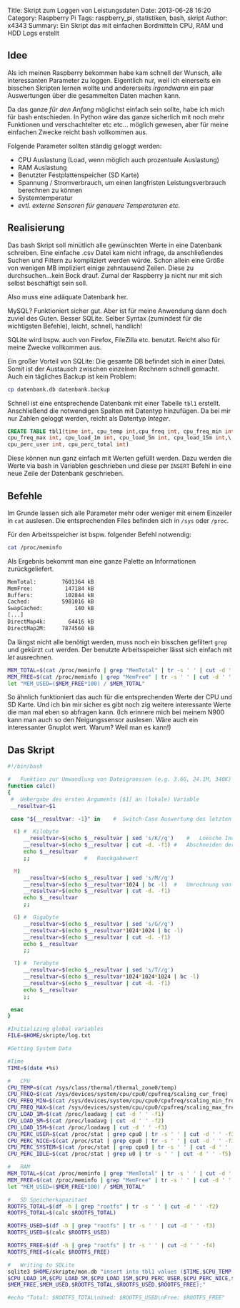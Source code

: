 Title: Skript zum Loggen von Leistungsdaten
Date: 2013-06-28 16:20
Category: Raspberry Pi
Tags: raspberry_pi, statistiken, bash, skript
Author: x4343
Summary: Ein Skript das mit einfachen Bordmitteln CPU, RAM und HDD Logs erstellt

## Idee

Als ich meinen Raspberry bekommen habe kam schnell der Wunsch, alle interessanten Parameter zu loggen.
Eigentlich nur, weil ich einerseits ein bisschen Skripten lernen wollte und andererseits *irgendwann* ein paar Auswertungen über die gesammelten Daten machen kann.

Da das ganze *für den Anfang* möglichst einfach sein sollte, habe ich mich für bash entschieden. In Python wäre das ganze sicherlich mit noch mehr Funktionen und verschachtelter etc etc... möglich gewesen,
aber für meine einfachen Zwecke reicht bash vollkommen aus.

Folgende Parameter sollten ständig geloggt werden:

- CPU Auslastung (Load, wenn möglich auch prozentuale Auslastung)
- RAM Auslastung
- Benutzter Festplattenspeicher (SD Karte)
- Spannung / Stromverbrauch, um einen langfristen Leistungsverbrauch berechnen zu können
- Systemtemperatur
- *evtl. externe Sensoren für genauere Temperaturen etc.*

## Realisierung

Das bash Skript soll minütlich alle gewünschten Werte in eine Datenbank schreiben.
Eine einfache .csv Datei kam nicht infrage, da anschließendes Suchen und Filtern zu kompliziert werden würde. Schon allein eine Größe von wenigen MB impliziert einige zehntausend Zeilen.
Diese zu durchsuchen...kein Bock drauf.
Zumal der Raspberry ja nicht nur mit sich selbst beschäftigt sein soll.

Also muss eine adäquate Datenbank her. 

MySQL? Funktioniert sicher gut. Aber ist für meine Anwendung dann doch zuviel des Guten.
Besser SQLite. Selber Syntax (zumindest für die wichtigsten Befehle), leicht, schnell, handlich!

SQLite wird bspw. auch von Firefox, FileZilla etc. benutzt. Reicht also für meine Zwecke vollkommen aus.

Ein großer Vorteil von SQLite: Die gesamte DB befindet sich in einer Datei. Somit ist der Austausch zwischen einzelnen Rechnern schnell gemacht. Auch ein tägliches Backup ist kein Problem: 

``` bash
cp datenbank.db datenbank.backup
```
Schnell ist eine entsprechende Datenbank mit einer Tabelle `tbl1` erstellt.
Anschließend die notwendigen Spalten mit Datentyp hinzufügen. Da bei mir nur Zahlen geloggt werden, reicht als Datentyp *Integer*.

``` sql
CREATE TABLE tbl1(time int, cpu_temp int,cpu_freq int, cpu_freq_min int,\
cpu_freq_max int, cpu_load_1m int, cpu_load_5m int, cpu_load_15m int,\
cpu_perc_user int, cpu_perc_total int)
```

Diese können nun ganz einfach mit Werten gefüllt werden. Dazu werden die Werte via bash in Variablen geschrieben und diese per `INSERT` Befehl in eine neue Zeile der Datenbank geschrieben.

## Befehle

Im Grunde lassen sich alle Parameter mehr oder weniger mit einem Einzeiler in `cat` auslesen.
Die entsprechenden Files befinden sich in `/sys` oder `/proc`.

Für den Arbeitsspeicher ist bspw. folgender Befehl notwendig:

``` bash
cat /proc/meminfo
```

Als Ergebnis bekommt man eine ganze Palette an Informationen zurückgeliefert.

``` bash
MemTotal:        7601364 kB
MemFree:          147184 kB
Buffers:          102844 kB
Cached:          5981016 kB
SwapCached:          140 kB
[...]
DirectMap4k:       64416 kB
DirectMap2M:     7874560 kB
```

Da längst nicht alle benötigt werden, muss noch ein bisschen gefiltert `grep` und gekürzt `cut` werden. Der benutzte Arbeitsspeicher lässt sich einfach mit *let* ausrechnen.

``` bash
MEM_TOTAL=$(cat /proc/meminfo | grep "MemTotal" | tr -s ' ' | cut -d ' ' -f2)
MEM_FREE=$(cat /proc/meminfo | grep "MemFree" | tr -s ' ' | cut -d ' ' -f2)
let "MEM_USED=($MEM_FREE*100) / $MEM_TOTAL" 
```

So ähnlich funktioniert das auch für die entsprechenden Werte der CPU und SD Karte. Und ich bin mir sicher es gibt noch zig weitere interessante Werte die man mal eben so abfragen kann.
(Ich erinnere mich bei meinem N900 kann man auch so den Neigungssensor auslesen. Wäre auch ein interessanter Gnuplot wert. Warum? Weil man es kann!)

## Das Skript

``` bash
#!/bin/bash

#	Funktion zur Umwandlung von Dateigroessen (e.g. 3.6G, 24.1M, 340K) in Kilobyte ohne Angabe der Einheit (-> 3774873, 24678, 340)
function calc()
{
 #	Uebergabe des ersten Arguments [$1] an (lokale) Variable
 __resultvar=$1

 case "${__resultvar: -1}" in	 #	Switch-Case Auswertung des letzten Zeichens (e.g. 3.6G -> G) (Groesseneinheit)

  K) #	Kilobyte
     __resultvar=$(echo $__resultvar | sed 's/K//g')	#	Loesche Indikator (K)
     __resultvar=$(echo $__resultvar | cut -d. -f1)	#	Abschneiden der Nachkommastellen
     echo $__resultvar
     ;;					#	Rueckgabewert

  M)
     __resultvar=$(echo $__resultvar | sed 's/M//g')
     __resultvar=$(echo $__resultvar*1024 | bc -l)	#	Umrechnung von Megabyte in Kilobyte
     __resultvar=$(echo $__resultvar | cut -d. -f1)
     echo $__resultvar
     ;;

  G) #	Gigabyte
     __resultvar=$(echo $__resultvar | sed 's/G//g')
     __resultvar=$(echo $__resultvar*1024*1024 | bc -l)
     __resultvar=$(echo $__resultvar | cut -d. -f1)
     echo $__resultvar
     ;;

  T) #	Terabyte
     __resultvar=$(echo $__resultvar | sed 's/T//g')
     __resultvar=$(echo $__resultvar*1024*1024*1024 | bc -l)
     __resultvar=$(echo $__resultvar | cut -d. -f1)
     echo $__resultvar
     ;;

 esac
}

#Initializing global variables
FILE=$HOME/skripte/log.txt

#Getting System Data

#Time
TIME=$(date +%s)

#	CPU
CPU_TEMP=$(cat /sys/class/thermal/thermal_zone0/temp)
CPU_FREQ=$(cat /sys/devices/system/cpu/cpu0/cpufreq/scaling_cur_freq)
CPU_FREQ_MIN=$(cat /sys/devices/system/cpu/cpu0/cpufreq/scaling_min_freq)
CPU_FREQ_MAX=$(cat /sys/devices/system/cpu/cpu0/cpufreq/scaling_max_freq)
CPU_LOAD_1M=$(cat /proc/loadavg | cut -d ' ' -f1)
CPU_LOAD_5M=$(cat /proc/loadavg | cut -d ' ' -f2)
CPU_LOAD_15M=$(cat /proc/loadavg | cut -d ' ' -f3)
CPU_PERC_USER=$(cat /proc/stat | grep cpu0 | tr -s ' ' | cut -d ' ' -f2)
CPU_PERC_NICE=$(cat /proc/stat | grep cpu0 | tr -s ' ' | cut -d ' ' -f3)
CPU_PERC_SYSTEM=$(cat /proc/stat | grep cpu0 | tr -s ' ' | cut -d ' ' -f4)
CPU_PERC_IDLE=$(cat /proc/stat | grep u0 | tr -s ' ' | cut -d ' ' -f5)

#	RAM
MEM_TOTAL=$(cat /proc/meminfo | grep "MemTotal" | tr -s ' ' | cut -d ' ' -f2)
MEM_FREE=$(cat /proc/meminfo | grep "MemFree" | tr -s ' ' | cut -d ' ' -f2)
let "MEM_USED=($MEM_FREE*100) / $MEM_TOTAL" 

#	SD Speicherkapazitaet
ROOTFS_TOTAL=$(df -h | grep "rootfs" | tr -s ' ' | cut -d ' ' -f2)
ROOTFS_TOTAL=$(calc $ROOTFS_TOTAL)

ROOTFS_USED=$(df -h | grep "rootfs" | tr -s ' ' | cut -d ' ' -f3)
ROOTFS_USED=$(calc $ROOTFS_USED)

ROOTFS_FREE=$(df -h | grep "rootfs" | tr -s ' ' | cut -d ' ' -f4)
ROOTFS_FREE=$(calc $ROOTFS_FREE)

#	Writing to SQLite
sqlite3 $HOME/skripte/mon.db "insert into tbl1 values ($TIME,$CPU_TEMP,$CPU_FREQ,$CPU_FREQ_MIN,$CPU_FREQ_MAX,\
$CPU_LOAD_1M,$CPU_LOAD_5M,$CPU_LOAD_15M,$CPU_PERC_USER,$CPU_PERC_NICE,$CPU_PERC_SYSTEM,$CPU_PERC_IDLE,$MEM_TOTAL,\
$MEM_FREE,$MEM_USED,$ROOTFS_TOTAL,$ROOTFS_USED,$ROOTFS_FREE);"

#echo "Total: $ROOTFS_TOTAL\nUsed: $ROOTFS_USED\nFree: $ROOTFS_FREE"

``` 

